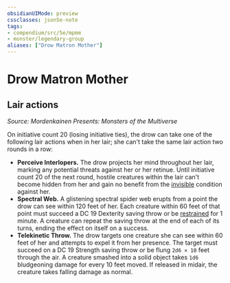 ```yaml
---
obsidianUIMode: preview
cssclasses: json5e-note
tags:
- compendium/src/5e/mpmm
- monster/legendary-group
aliases: ["Drow Matron Mother"]
---
```

# Drow Matron Mother

## Lair actions
_Source: Mordenkainen Presents: Monsters of the Multiverse_

On initiative count 20 (losing initiative ties), the drow can take one of the following lair actions when in her lair; she can't take the same lair action two rounds in a row:

- **Perceive Interlopers.** The drow projects her mind throughout her lair, marking any potential threats against her or her retinue. Until initiative count 20 of the next round, hostile creatures within the lair can't become hidden from her and gain no benefit from the [invisible](5E2014官方资源/规则/conditions.md#invisible) condition against her.  
- **Spectral Web.** A glistening spectral spider web erupts from a point the drow can see within 120 feet of her. Each creature within 60 feet of that point must succeed a DC 19 Dexterity saving throw or be [restrained](5E2014官方资源/规则/conditions.md#restrained) for 1 minute. A creature can repeat the saving throw at the end of each of its turns, ending the effect on itself on a success.  
- **Telekinetic Throw.** The drow targets one creature she can see within 60 feet of her and attempts to expel it from her presence. The target must succeed on a DC 19 Strength saving throw or be flung `2d6 × 10` feet through the air. A creature smashed into a solid object takes `1d6` bludgeoning damage for every 10 feet moved. If released in midair, the creature takes falling damage as normal.